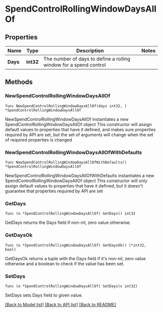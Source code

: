 # SpendControlRollingWindowDaysAllOf

## Properties

Name | Type | Description | Notes
------------ | ------------- | ------------- | -------------
**Days** | **int32** | The number of days to define a rolling window for a spend control | 

## Methods

### NewSpendControlRollingWindowDaysAllOf

`func NewSpendControlRollingWindowDaysAllOf(days int32, ) *SpendControlRollingWindowDaysAllOf`

NewSpendControlRollingWindowDaysAllOf instantiates a new SpendControlRollingWindowDaysAllOf object
This constructor will assign default values to properties that have it defined,
and makes sure properties required by API are set, but the set of arguments
will change when the set of required properties is changed

### NewSpendControlRollingWindowDaysAllOfWithDefaults

`func NewSpendControlRollingWindowDaysAllOfWithDefaults() *SpendControlRollingWindowDaysAllOf`

NewSpendControlRollingWindowDaysAllOfWithDefaults instantiates a new SpendControlRollingWindowDaysAllOf object
This constructor will only assign default values to properties that have it defined,
but it doesn't guarantee that properties required by API are set

### GetDays

`func (o *SpendControlRollingWindowDaysAllOf) GetDays() int32`

GetDays returns the Days field if non-nil, zero value otherwise.

### GetDaysOk

`func (o *SpendControlRollingWindowDaysAllOf) GetDaysOk() (*int32, bool)`

GetDaysOk returns a tuple with the Days field if it's non-nil, zero value otherwise
and a boolean to check if the value has been set.

### SetDays

`func (o *SpendControlRollingWindowDaysAllOf) SetDays(v int32)`

SetDays sets Days field to given value.



[[Back to Model list]](../README.md#documentation-for-models) [[Back to API list]](../README.md#documentation-for-api-endpoints) [[Back to README]](../README.md)


